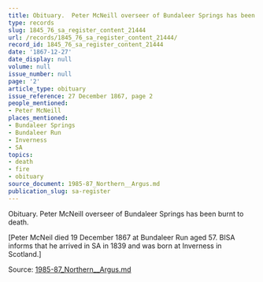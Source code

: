 ```yaml
---
title: Obituary.  Peter McNeill overseer of Bundaleer Springs has been burnt to death.
type: records
slug: 1845_76_sa_register_content_21444
url: /records/1845_76_sa_register_content_21444/
record_id: 1845_76_sa_register_content_21444
date: '1867-12-27'
date_display: null
volume: null
issue_number: null
page: '2'
article_type: obituary
issue_reference: 27 December 1867, page 2
people_mentioned:
- Peter McNeill
places_mentioned:
- Bundaleer Springs
- Bundaleer Run
- Inverness
- SA
topics:
- death
- fire
- obituary
source_document: 1985-87_Northern__Argus.md
publication_slug: sa-register
---
```


Obituary.  Peter McNeill overseer of Bundaleer Springs has been burnt to death.

[Peter McNeil died 19 December 1867 at Bundaleer Run aged 57.  BISA informs that he arrived in SA in 1839 and was born at Inverness in Scotland.]

Source: [1985-87_Northern__Argus.md](/downloads/markdown/1985-87_Northern__Argus.md)
